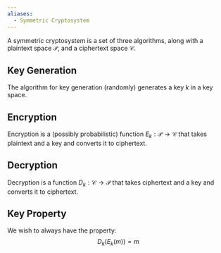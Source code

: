 ```yaml
---
aliases:
  - Symmetric Cryptosystem
---
```

A symmetric cryptosystem is a set of three algorithms, along with a plaintext space $\mathcal{P}$, and a ciphertext space $\mathcal{C}$.
## Key Generation
The algorithm for key generation (randomly) generates a key $k$ in a key space.
## Encryption
Encryption is a (possibly probabilistic) function $E_k:\mathcal{P}\to\mathcal{C}$ that takes plaintext and a key and converts it to ciphertext.
## Decryption
Decryption is a function $D_k:\mathcal{C}\to\mathcal{P}$ that takes ciphertext and a key and converts it to ciphertext.
## Key Property
We wish to always have the property:
$$
D_k(E_k(m))=m
$$